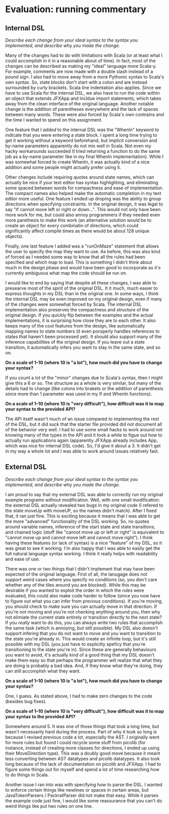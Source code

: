 # Evaluation: running commentary

## Internal DSL

_Describe each change from your ideal syntax to the syntax you implemented, and
describe_ why _you made the change._

Many of the changes had to do with limitations with Scala (or at least what I could accomplish in it in a reasonable about of time). In fact, most of the changes can be described as making my "ideal" language more Scala-y. For example, comments are now made with a double slash instead of a pound sign. I also had to move away from a more Pythonic syntax to Scala's own syntax. So, state blocks don't start with a colon and are instead surrounded by curly brackets. Scala line indentation also applies. Since we have to use Scala for the internal DSL, we also have to run the code within an object that extends JFXApp and incldue import statements, which takes away from the clean interface of the original language. Another notable change is the addition of parentheses everywhere and the lack of spaces between many words. These were also forced by Scala's own contrains and the time I wanted to spend on this assignment.

One feature that I _added_ to the internal DSL was the "WhenIn" keyword to indicate that you were entering a state block. I spent a long time trying to get it working without a keyword beforehand, but implicit conversion and by-name parameters apparently do not mix well in Scala. Not even my hacky workarounds succeeded (I tried returning a function to do the same job as a by-name parameter like in my final WhenIn implementation). While I was somewhat forced to create WhenIn, it was actually kind of a nice addition and some people might actually prefer using it.

Other changes include requiring quotes around state names, which can actually be nice if your text editor has syntax highlighting, and eliminating some spaced between words for compactness and ease of implementation. The compact names also helped make the automatic completion in my text editor more useful. One feature I ended up droping was the ability to group directions when specifying constraints. In the original design, it was legal to say "If cannot move left or right or down...". This would not only have been more work for me, but could also annoy programmers if they needed even more parethesis to make this work (an alternative solution would be to create an object for every combinatin of directions, which could significantly affect compile times as there would be about 128 unique objects).

Finally, one last feature I added was a "runOnMaze" statement that allows the user to specify the map they want to use. As before, this was also kind of forced as I needed some way to know that all the rules had been specified and which map to load. This is something I didn't think about much in the design phase and would have been good to incorporate as it's currently ambiguous what map the code should be run on.

I would like to end by saying that despite all these changes, I was able to presearve most of the spirit of the original DSL. It it much, much easier to express thoughts in my DSL than in the original one. In some ways, I think the internal DSL may be even improved on my original design, even if many of the changes were somewhat forced by Scala. The internal DSL implementation also preserves the compactness and structure of the original design. If you quickly flip between the examples and the actual implementations, it is surprising how close they are to each other. It also keeps many of the cool features from the design, like automatically mapping names to state numbers (it even poroperly handles references to states that haven't been processed yet). It should also support many of the inference capabilities of the original design. If you leave out a state transition, it automatically infers you want to stay in the same state, and so on.

**On a scale of 1–10 (where 10 is "a lot"), how much did you have to change your syntax?**

If you count a lot of the "minor" changes due to Scala's syntax, then I might give this a 6 or so. The structure as a whole is very similar, but many of the details had to change (like colons into brakets or the addition of parenthesis since more than 1 parameter was used in my If and WhenIn functions).

**On a scale of 1–10 (where 10 is "very difficult"), how difficult was it to map your syntax to the provided API?**

The API itself wasn't much of an issue compared to implementing the rest of the DSL, but it did suck that the starter file provided did not document all of the behavior very well. I had to use some small hacks to work around not knowing many of the types in the API and it took a while to figue out how to actually run applications again (apparently JFXApp already includes App, which was nice for internal DSL code). So, I'd give it about a 3. It didn't get in my way a whole lot and I was able to work around issues relatively fast.

## External DSL

_Describe each change from your ideal syntax to the syntax you implemented, and
describe_ why _you made the change._

I am proud to say that my external DSL was able to correctly run my original example programs without modification. Well, with one small modification: the external DSL actually revealed two bugs in my original code (I refered to the state moveUp with moveUP, so the names didn't match). After I fixed that, it ran just fine. This is exciting because it means that I was able to get the more "advanced" functionality of the DSL working. So, no quotes around variable names, inference of the start state and state transitions, and chained logic (stuff like "cannot move up or left or right" is equivalent to "cannot move up and cannot move left and cannot move right"). I think having these features (or lack of syntax) is a nice "feature" of my DSL, so it was great to see it working. I'm also happy that I was able to easily get the full natural language syntax working. I think it really helps with readability and ease of use.

There was one or two things that I didn't implement that may have been expected of the original language. First of all, the lanugage does not support weird cases where you specify no conditions (so, you don't care whether any of the tiles around you are blocked). While this may be desirable if you wanted to exploit the order in which the rules were evaluated, this could also make code harder to follow (since you now have to figure out what you can infer from previous conditions). If you're moving, you should check to make sure you can actually move in that direction. If you're not moving and you're not checking anything around you, then why not elimiate the current state entirely or transition directly to the next state? If you _really_ want to do this, you can always write two rules that accomplish the same task (which is annoying, but still possible). My DSL also doesn't support infering that you do not want to move and you want to transition to the state you're already in. This would create an infinite loop, but it's still possible with my DSL (you just have to explicitly speficy that you're transitioning to the state you're in). Since these are generally behaviours you want to avoid, it's actually kind of a good thing that my DSL doesn't make them easy so that perhaps the programmer will realize that what they are doing is probably a bad idea. And, if they know what they're doing, they can still accomplish what they want.

**On a scale of 1–10 (where 10 is "a lot"), how much did you have to change your syntax?**

One, I guess. As stated above, I had to make zero changes to the code (besides bug fixes).

**On a scale of 1–10 (where 10 is "very difficult"), how difficult was it to map your syntax to the provided API?**

Somewhere around 5. It was one of those things that took a long time, but wasn't necessarily hard during the process. Part of why it took so long is because I revised previous code a lot, especially the AST. I originally went for more rules but found I could recycle some stuff from picolib (for instance, instead of creating more classes for directions, I ended up using their MoveDirection type). This was a doubly good move because it meant less converting between AST datatypes and picolib datatypes. It also took long because of the lack of documentation on picolib and JFXApp. I had to figure some things out for myself and spend a lot of time researching how to do things in Scala.

Another issue I ran into was with specifying how to parse the DSL. I wanted to enforce certain things like newlines or spaces in certain areas, but JavaTokenParsers / PackratParser did not make that easy. While it parses the example code just fine, I would like some reassurance that you can't do weird things like put two rules on one line.